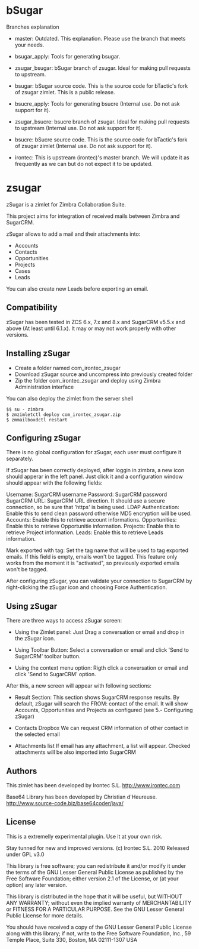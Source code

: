 # bSugar

Branches explanation

* master: Outdated. This explanation. Please use the branch that meets your needs.

* bsugar_apply: Tools for generating bsugar.
* zsugar_bsugar: bSugar branch of zsugar. Ideal for making pull requests to upstream.
* bsugar: bSugar source code. This is the source code for bTactic's fork of zsugar zimlet. This is a public release.

* bsucre_apply: Tools for generating bsucre (Internal use. Do not ask support for it).
* zsugar_bsucre: bsucre branch of zsugar. Ideal for making pull requests to upstream (Internal use. Do not ask support for it).
* bsucre: bSucre source code. This is the source code for bTactic's fork of zsugar zimlet (Internal use. Do not ask support for it).

* irontec: This is upstream (irontec)'s master branch. We will update it as frequently as we can but do not expect it to be updated.

# zsugar

zSugar is a zimlet for Zimbra Collaboration Suite.

This project aims for integration of received mails between Zimbra and SugarCRM.

zSugar allows to add a mail and their attachments into:
 - Accounts
 - Contacts
 - Opportunities
 - Projects
 - Cases
 - Leads
 
You can also create new Leads before exporting an email.

## Compatibility
zSugar has been tested in ZCS 6.x, 7.x and 8.x  and SugarCRM v5.5.x and 
above (At least until 6.1.x). It may or may not work properly 
with other versions.

## Installing zSugar
 - Create a folder named com_irontec_zsugar
 - Download zSugar source and uncompress into previously created folder
 - Zip the folder com_irontec_zsugar and deploy using Zimbra Administration interface
 
You can also deploy the zimlet from the server shell 

    $$ su - zimbra
    $ zmzimletctl deploy com_irontec_zsugar.zip
    $ zmmailboxdctl restart
  
## Configuring zSugar
 There is no global configuration for zSugar, each user must 
 configure it separately.

 If zSugar has been correctly deployed, after loggin in zimbra, 
 a new icon should apperar in the left panel. Just click it and 
 a configuration window should appear with the following fields:

 Username: SugarCRM username
 Password: SugarCRM password
 SugarCRM URL: SugarCRM URL direction. It should use a secure 
	       connection, so be sure that 'https' is being used.
 LDAP Authentication: Enable this to send clean password otherwise
	       MD5 encryption will be used.
 Accounts: Enable this to retrieve account informations.
 Opportunities: Enable this to retrieve Opportunitie information.
 Projects: Enable this to retrieve Project information.
 Leads: Enable this to retrieve Leads information.
 
 Mark exported with tag: Set the tag name that will be used 
	to tag exported emails. If this field is empty, emails
	won't be tagged. This feature only works from the moment
	it is "activated", so previously exported emails won't 
	be tagged.
 
 After configuring zSugar, you can validate your connection to
 SugarCRM by right-clicking the zSugar icon and choosing Force
 Authentication.
 
## Using zSugar
 There are three ways to access zSugar screen:

 - Using the Zimlet panel: 
   Just Drag a conversation or email and drop in the zSugar icon.

 - Using Toolbar Button:
   Select a conversation or email and click 'Send to SugarCRM'
   toolbar button.

 - Using the context menu option:
   Rigth click a conversation or email and click 'Send to SugarCRM' 
   option.

 After this, a new screen will appear with following sections:
 - Result Section:
    This section shows SugarCRM response results. By default, 
    zSugar will search the FROM: contact of the email. It will show
    Accounts, Opportunities and Projects as configured (see 5.- 
    Configuring zSugar)

 - Contacts Dropbox
    We can request CRM information of other contact in the selected
    email

 - Attachments list
    If email has any attachment, a list will appear. Checked attachments
    will be also imported into SugarCRM 

## Authors

 This zimlet has been developed by Irontec S.L.
    http://www.irontec.com

 Base64 Library has been developed by Christian d'Heureuse.
    http://www.source-code.biz/base64coder/java/

## License
This is a extremelly experimental plugin.
Use it at your own risk.

Stay tunned for new and improved versions.
(c) Irontec S.L. 2010
Released under GPL v3.0

This library is free software; you can redistribute it and/or modify it under the 
terms of the GNU Lesser General Public License as published by the Free Software 
Foundation; either version 2.1 of the License, or (at your option) any later 
version. 
 
This library is distributed in the hope that it will be useful, but WITHOUT ANY 
WARRANTY; without even the implied warranty of MERCHANTABILITY or FITNESS FOR A 
PARTICULAR PURPOSE. See the GNU Lesser General Public License for more details.

You should have received a copy of the GNU Lesser General Public License along 
with this library; if not, write to the Free Software Foundation, Inc., 
59 Temple Place, Suite 330, Boston, MA 02111-1307 USA 


